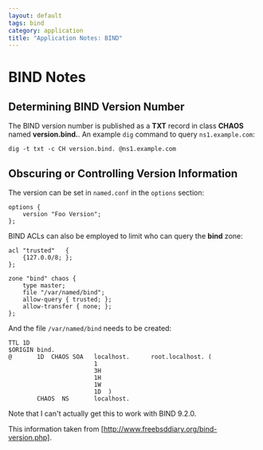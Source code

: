 ```yaml
---
layout: default
tags: bind
category: application
title: "Application Notes: BIND"
---
```

# BIND Notes

## Determining BIND Version Number

The BIND version number is published as a **TXT** record in class **CHAOS**
named **version.bind.**.  An example `dig` command to query `ns1.example.com`:

```
dig -t txt -c CH version.bind. @ns1.example.com
```

## Obscuring or Controlling Version Information

The version can be set in `named.conf` in the `options` section:

```
options {
    version "Foo Version";
};
```

BIND ACLs can also be employed to limit who can query the **bind** zone:

```
acl "trusted"   {
    {127.0.0/8; };
};

zone "bind" chaos {
    type master;
    file "/var/named/bind";
    allow-query { trusted; };
    allow-transfer { none; };
};
```

And the file `/var/named/bind` needs to be created:

```
TTL 1D
$ORIGIN bind.
@       1D  CHAOS SOA   localhost.      root.localhost. (
                        1
                        3H
                        1H
                        1W
                        1D  )
        CHAOS  NS       localhost.
```

Note that I can't actually get this to work with BIND 9.2.0.

This information taken from [http://www.freebsddiary.org/bind-version.php].
